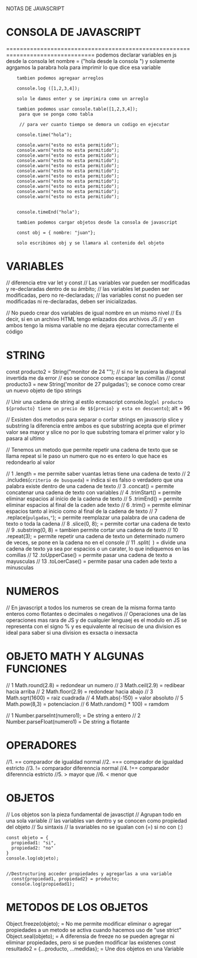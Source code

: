 NOTAS DE JAVASCRIPT 


   # CONSOLA DE JAVASCRIPT
================================================================================
podemos declarar variables en js desde la consola
        let nombre = ("hola desde la consola ") 
        y solamente agrgamos la parabra hola para imprimir lo que dice esa variable 

        tambien podemos agregaar arreglos 

        console.log ([1,2,3,4]); 

        solo le damos enter y se imprimira como un arreglo 
         
        tambien podemos usar console.table([1,2,3,4]); 
         para que se ponga como tabla

         // para ver cuanto tiempo se demora un codigo en ejecutar 

        console.time("hola");

        console.warn("esto no esta permitido");
        console.warn("esto no esta permitido");
        console.warn("esto no esta permitido");
        console.warn("esto no esta permitido");
        console.warn("esto no esta permitido");
        console.warn("esto no esta permitido");
        console.warn("esto no esta permitido");
        console.warn("esto no esta permitido");
        console.warn("esto no esta permitido");
        console.warn("esto no esta permitido");
        console.warn("esto no esta permitido");
 

        console.timeEnd("hola"); 

        tambien podemos cargar objetos desde la consola de javascript 

        const obj = { nombre: "juan"};

        solo escribimos obj y se llamara al contenido del objeto


   VARIABLES 
================================================================================
// diferencia etre var let y const
// Las variables var pueden ser modificadas y re-declaradas dentro de su ámbito;
// las variables let pueden ser modificadas, pero no re-declaradas;
// las variables const no pueden ser modificadas ni re-declaradas, deben ser inicializadas. 

// No puedo crear dos variables de igual nombre en un mismo nivel 
// Es decir, si en un archivo HTML tengo enlazados dos archivos JS
// y en ambos tengo la misma variable no me dejara ejecutar correctamente el código 



   STRING
================================================================================
const producto2 = String("monitor de 24 \"");
// si no le pusiera la diagonal invertida me da error 
// eso se conoce como escapar las comillas
// const producto3 = new String('monitor de 27 pulgadas');
   se conoce como crear un nuevo objeto de tipo strings

// Unir una cadena de string al estilo ecmascript
   console.log(`el producto ${producto} tiene un precio de $${precio} y esta en descuento`);  alt + 96

// Exsisten dos metodos para separar o cortar strings en javascrip 
   slice y substring la diferencia entre ambos es que substring acepta que el primer valor sea mayor y slice no 
   por lo que substring tomara el primer valor y lo pasara al ultimo 

// Tenemos un metodo que permite repetir una cadena de texto que se llama repeat
   si le paso un numero que no es entero lo que hace es redondearlo al valor

   <!-- =================ALGUNOS DE LOS METODOS PARA LOS STRING================= -->
   // 1 .length         = me permite saber vuantas letras tiene una cadena de texto
   // 2 .includes(`criterio de busqueda`) = indica si es falso o verdadero que una palabra existe dentro de una cadena de texto
   // 3 .concat()       = permite concatenar una cadena de texto con variables
   // 4 .trimStart()    = permite eliminar espacios al inicio de la cadena de texto
   // 5 .trimEnd()      = permite eliminar espacios al final de la caden ade texto
   // 6 .trim()         = permite eliminar espacios tanto al inicio como al final de la cadena de texto
   // 7 .replace(`pulgadas`,`"`);       = permite reemplazar una palabra de una cadena de texto o toda la cadena
   // 8 .slice(0, 8);   = permite cortar una cadena de texto
   // 9 .substring(0, 8)  = tambien permite cortar una cadena de texto
   // 10 .repeat(3);    = permite repetir una cadena de texto un determinado numero de veces, se pone en la cadena no en el console
   // 11 .split(` `)    = divide una cadena de texto ya sea por espacios o un carater, lo que indiquemos en las comillas
   // 12 .toUpperCase() = permite pasar una cadena de texto a mayusculas
   // 13 .toLoerCase()  = permite pasar una caden ade texto a minusculas


   NUMEROS
   ================================================================================
   // En javascript a todos los numeros se crean de la misma forma tanto enteros como flotantes o decimales
      o negativos
   // Operaciones una de las operaciones mas rara de JS y de cualquier lenguaej es el modulo 
      en JS se representa con el signo %   y es equivalente al recisuo de una division es ideal para saber si una division 
      es exsacta o inexsacta

   OBJETO MATH Y ALGUNAS FUNCIONES
   ================================
   // 1 Math.round(2.8)   = redondear un numero
   // 3 Math.ceil(2.9)    = redibear hacia arriba
   // 2 Math.floor(2.9)   = redondear hacia abajo
   // 3 Math.sqrt(1600)   = raiz cuadrada
   // 4 Math.abs(-150)    = valor absoluto
   // 5 Math.pow(8,3)     = potenciacion
   // 6 Math.random() * 100) = ramdom 
   
   <!-- =================PASAR DE STRING A NUMEROS================= -->
   // 1 Number.parseInt(numero1);    = De string a entero
   // 2 Number.parseFloat(numero1)  = De string a flotante 


   OPERADORES
   ================================================================================
   //1. ==  comparador de igualdad normal
   //2. ===  comparador de igualdad estricto
   //3. !=  comparador diferenncia normal
   //4. !==  comparador diferenncia estricto
   //5. >    mayor que
   //6. <    menor que 



   OBJETOS
   ================================================================================

   // Los objetos son la pieza fundamental de javasctipt 
   // Agrupan todo en una sola variable 
   // las variables van dentro y se conocen como propiedad del objeto 
   // Su sintaxis
   // la svariables no se igualan con (=) si no con (:)

    const objeto = {
      propiedad1: "si",
      propiedad2: "no"
    }
    console.log(objeto);


    //Destructuring acceder propiedades y agregarlas a una variable
      const{propiedad1, propiedad2} = producto;
      console.log(propiedad1);

   METODOS DE LOS OBJETOS
   ========================

   
   Object.freeze(objeto); = No me permite modificar eliminar o agregar propiedades a un metodo se activa cuando hacemos uso de "use strict"
   Object.seal(objeto);   = A diferensia de freeze no se pueden agregar ni eliminar propiedades, pero si se pueden modificar las existenes
   const resultado2 = {...producto, ...medidas}; = Une dos objetos en una Variable